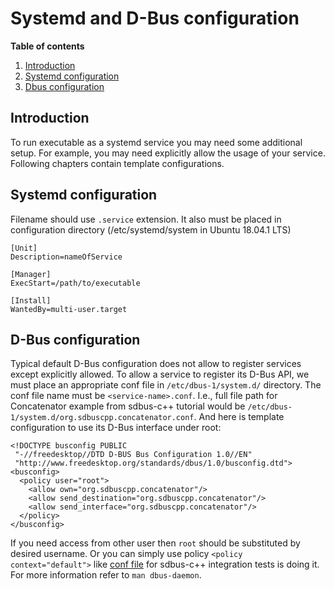 Systemd and D-Bus configuration
=======================

**Table of contents**

1. [Introduction](#introduction)
2. [Systemd configuration](#systemd-configuration)
3. [Dbus configuration](#dbus-configuration)

Introduction
------------

To run executable as a systemd service you may need some additional setup. For example, you may need explicitly allow the usage of your service. Following chapters contain template configurations.


Systemd configuration
---------------------------------------

Filename should use `.service` extension. It also must be placed in configuration directory (/etc/systemd/system in Ubuntu 18.04.1 LTS)

```
[Unit]
Description=nameOfService

[Manager]
ExecStart=/path/to/executable

[Install]
WantedBy=multi-user.target
```

D-Bus configuration
------------------

Typical default D-Bus configuration does not allow to register services except explicitly allowed. To allow a service to register its D-Bus API, we must place an appropriate conf file in `/etc/dbus-1/system.d/` directory. The conf file name must be `<service-name>.conf`. I.e., full file path for Concatenator example from sdbus-c++ tutorial would be `/etc/dbus-1/system.d/org.sdbuscpp.concatenator.conf`. And here is template configuration to use its D-Bus interface under root:

```
<!DOCTYPE busconfig PUBLIC
 "-//freedesktop//DTD D-BUS Bus Configuration 1.0//EN"
 "http://www.freedesktop.org/standards/dbus/1.0/busconfig.dtd">
<busconfig>
  <policy user="root">
    <allow own="org.sdbuscpp.concatenator"/>
    <allow send_destination="org.sdbuscpp.concatenator"/>
    <allow send_interface="org.sdbuscpp.concatenator"/>
  </policy>
</busconfig>
```

If you need access from other user then `root` should be substituted by desired username. Or you can simply use policy `<policy context="default">` like [conf file](/tests/integrationtests/files/org.sdbuscpp.integrationtests.conf) for sdbus-c++ integration tests is doing it. For more information refer to `man dbus-daemon`.

